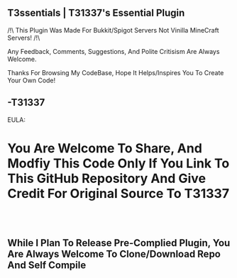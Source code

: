 T3ssentials | T31337's Essential Plugin 
-----
 
/!\ This Plugin Was Made For Bukkit/Spigot Servers Not Vinilla MineCraft Servers! /!\

Any Feedback, Comments, Suggestions, And Polite Critisism Are Always Welcome.

Thanks For Browsing My CodeBase, Hope It Helps/Inspires You To Create Your Own Code!

-T31337
-----
 
EULA:

  You Are Welcome To Share, And Modfiy This Code Only If You Link To This GitHub Repository And Give Credit For Original Source To T31337
=====

<html>
 <br><br>
 <h2>While I Plan To Release Pre-Complied Plugin, You Are Always Welcome To Clone/Download Repo And Self Compile</h2>
<br><br>
 <footer>
  <style color="aqua", size="15px" >&copy; T31337</style>
  </footer>
</html>
